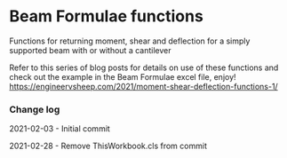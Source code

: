 # Beam Formulae functions
Functions for returning moment, shear and deflection for a simply supported beam with or without a cantilever

Refer to this series of blog posts for details on use of these functions and check out the example in the Beam Formulae excel file, enjoy!
https://engineervsheep.com/2021/moment-shear-deflection-functions-1/

### Change log

2021-02-03 - Initial commit

2021-02-28 - Remove ThisWorkbook.cls from commit
